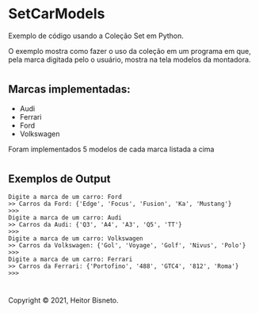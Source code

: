 # SetCarModels

Exemplo de código usando a Coleção Set em Python.

O exemplo mostra como fazer o uso da coleção em um programa em que, pela marca digitada pelo o usuário, mostra na tela modelos da montadora.

#

## Marcas implementadas:
- Audi
- Ferrari
- Ford 
- Volkswagen

Foram implementados 5 modelos de cada marca listada a cima

#

## Exemplos de Output

```
Digite a marca de um carro: Ford
>> Carros da Ford: {'Edge', 'Focus', 'Fusion', 'Ka', 'Mustang'}
>>> 
Digite a marca de um carro: Audi
>> Carros da Audi: {'Q3', 'A4', 'A3', 'Q5', 'TT'}
>>> 
Digite a marca de um carro: Volkswagen
>> Carros da Volkswagen: {'Gol', 'Voyage', 'Golf', 'Nivus', 'Polo'}
>>> 
Digite a marca de um carro: Ferrari
>> Carros da Ferrari: {'Portofino', '488', 'GTC4', '812', 'Roma'}
>>> 
```

# 

Copyright © 2021, Heitor Bisneto.